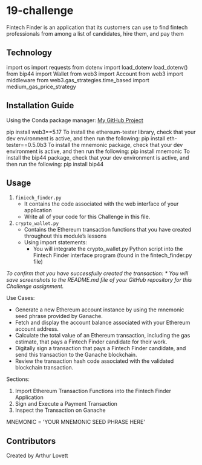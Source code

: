# 19-challenge
 Fintech Finder is an application that its customers can use to find fintech professionals from among a list of candidates, hire them, and pay them


## Technology
import os
import requests
from dotenv import load_dotenv
load_dotenv()
from bip44 import Wallet
from web3 import Account
from web3 import middleware
from web3.gas_strategies.time_based import medium_gas_price_strategy


## Installation Guide
Using the Conda package manager: [My GitHub Project](https://github.com/ALovettII/19-challenge.git)

pip install web3==5.17
To install the ethereum-tester library, check that your dev environment is active, and then run the following:
pip install eth-tester==0.5.0b3
To install the mnemonic package, check that your dev environment is active, and then run the following:
pip install mnemonic
To install the bip44 package, check that your dev environment is active, and then run the following:
pip install bip44


## Usage
1. `finiech_finder.py`
    * It contains the code associated with the web interface of your application
    * Write all of your code for this Challenge in this file.
2. `crypto_wallet.py`
    * Contains the Ethereum transaction functions that you have created throughout this module’s lessons
    * Using import statements:
        * You will integrate the crypto_wallet.py Python script into the Fintech Finder interface program (found in the fintech_finder.py file)

*To confirm that you have successfully created the transaction:
    * You will save screenshots to the README.md file of your GitHub repository for this Challenge assignment.*

Use Cases:
* Generate a new Ethereum account instance by using the mnemonic seed phrase provided by Ganache.
* Fetch and display the account balance associated with your Ethereum account address.
* Calculate the total value of an Ethereum transaction, including the gas estimate, that pays a Fintech Finder candidate for their work.
* Digitally sign a transaction that pays a Fintech Finder candidate, and send this transaction to the Ganache blockchain.
* Review the transaction hash code associated with the validated blockchain transaction.


Sections:
1. Import Ethereum Transaction Functions into the Fintech Finder Application
2. Sign and Execute a Payment Transaction
3. Inspect the Transaction on Ganache


MNEMONIC = 'YOUR MNEMONIC SEED PHRASE HERE'


## Contributors
Created by Arthur Lovett
